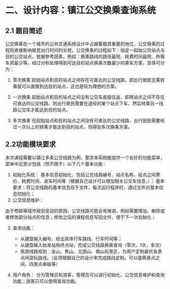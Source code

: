 # 二、设计内容：镇江公交换乘查询系统

## 2.1 题目简述

公交换乘在一个城市的公共交通系统设计中占据着极其重要的地位，公交换乘的过程将直接影响居民出行时间的长短，公交换乘的过程如下：指定一起始公交站点与目的公交站点，依据参考因素，例如：换乘路线的路径最短、耗费时间最短、所需车资最少等，经过分析处理得到可达目的站点换乘次数最少的乘车方案，具体可分为： 

1. 零次换乘 起始站点和目的站点之间存在可直达的公交线路，即出行居民无需转乘就可以直接到达目的站点，这也是较为理想的方案。

2. 一次换乘 起始站点和目的站点之间没有公交车直接往返，即两站点之间不存在可直达的公交线路，则出行居民需要在途经的某个站点下车，然后转乘另一线路公交车才能达到目的站点。

3. 多次换乘 在起始站点和目的站点之间没有可直达的公交线路，出行居民需要经过一次以上的转乘才能达到目的站点，则得到多次换乘方案。

## 2.2功能模块要求

本次课程需要以镇江多条公交线路为例，要求本系统能提供一个友好的功能菜单，菜单中应至少包括（但不限于）以下几个基本功能：

1. 初始化系统：
基本信息初始化，包括公交线路编号、站点名称、站点之间票价、耗费时间、发车时间等（根据自己设计可以增加相关公交车信息，）；
基本要求：将公交线路的基本信息存于文件，每次运行程序时，通过文件对基本信息初始化；
2. 公交信息维护：

由于修路等城市规划变动的原因，公交线路可能会有微调，例如需要增加、删除或者修改部分站点的信息；修改之后的课程信息写回文件，便于下一次初始化；

3. 查询功能：
   - 从键盘输入编号，给出具体行车路线、行车时间等；
   - 从键盘输入始发站和终点站，完成公交线路换乘查询（零次，1次，多次）
   - 旅游线路规划：金山、焦山、北固山、南山风景区，为用户定制最优各景点间游玩路线。（此项根据自己的设计来完成路线定制，可以是两景点之间、四景点串联等）

4. 用户角色：
 分为管理员和游客，管理员可以进行初始化、公交信息维护和查询功能；游客只可以使用查询功能。
